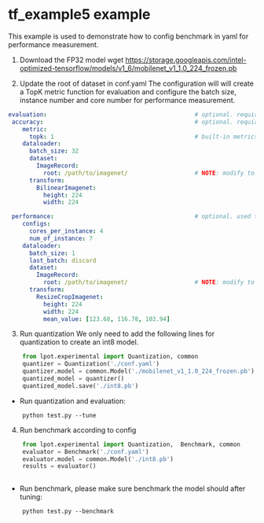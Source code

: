tf_example5 example
=====================
This example is used to demonstrate how to config benchmark in yaml for performance measurement.

1. Download the FP32 model
wget https://storage.googleapis.com/intel-optimized-tensorflow/models/v1_6/mobilenet_v1_1.0_224_frozen.pb

2. Update the root of dataset in conf.yaml
The configuration will will create a TopK metric function for evaluation and configure the batch size, instance number and core number for performance measurement.    
```yaml
evaluation:                                          # optional. required if user doesn't provide eval_func in Quantization.
 accuracy:                                           # optional. required if user doesn't provide eval_func in Quantization.
    metric:
      topk: 1                                        # built-in metrics are topk, map, f1, allow user to register new metric.
    dataloader:
      batch_size: 32 
      dataset:
        ImageRecord:
          root: /path/to/imagenet/                   # NOTE: modify to evaluation dataset location if needed
      transform:
        BilinearImagenet: 
          height: 224
          width: 224

 performance:                                        # optional. used to benchmark performance of passing model.
    configs:
      cores_per_instance: 4
      num_of_instance: 7
    dataloader:
      batch_size: 1 
      last_batch: discard 
      dataset:
        ImageRecord:
          root: /path/to/imagenet/                   # NOTE: modify to evaluation dataset location if needed
      transform:
        ResizeCropImagenet: 
          height: 224
          width: 224
          mean_value: [123.68, 116.78, 103.94]

```

3. Run quantization
We only need to add the following lines for quantization to create an int8 model.
```python
    from lpot.experimental import Quantization, common
    quantizer = Quantization('./conf.yaml')
    quantizer.model = common.Model('./mobilenet_v1_1.0_224_frozen.pb')
    quantized_model = quantizer()
    quantized_model.save('./int8.pb')
```
* Run quantization and evaluation:
```shell
    python test.py --tune
``` 

4. Run benchmark according to config
```python
    from lpot.experimental import Quantization,  Benchmark, common
    evaluator = Benchmark('./conf.yaml')
    evaluator.model = common.Model('./int8.pb')
    results = evaluator()
 
```
* Run benchmark, please make sure benchmark the model should after tuning:
```shell
    python test.py --benchmark
``` 
